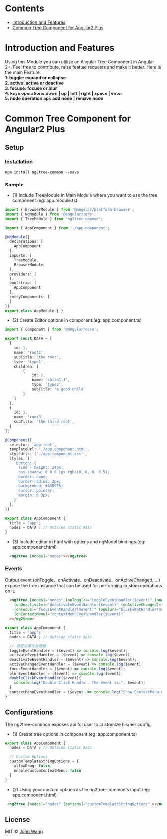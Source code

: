 # Contents
- [Introduction and Features](#introduction-and-features)
- [Common Tree Component for Angular2 Plus](#common-tree-component-for-angular2-plus)

# Introduction and Features
Using this Module you can utilize an Angular Tree Component in Angular 2+.
Feel free to contribute, raise feature requests and make it better. Here is the main Feature:  
**1. toggle: expand or collapse**  
**2. active: active or deactive**  
**3. focuse: focuse or blur**  
**4. keys operations:down | up |  left | right | space | enter**  
**5. node operation api: add node | remove node**  

# Common Tree Component for Angular2 Plus

## Setup

### Installation

```
npm install ng2tree-common --save

 ```

### Sample
- (1) Include TreeModule in Main Module where you want to use the tree component.(eg: app.module.ts): 
```typescript
import { BrowserModule } from '@angular/platform-browser';
import { NgModule } from '@angular/core';
import { TreeModule } from 'ng2tree-common';

import { AppComponent } from './app.component';

@NgModule({
  declarations: [
    AppComponent
  ],
  imports: [
    TreeModule,
    BrowserModule
  ],
  providers: [
  ],
  bootstrap: [
    AppComponent
  ],
  entryComponents: [
  ]
})
export class AppModule { }
```

- (2) Create Editor options in component.(eg: app.component.ts)
```typescript
import { Component } from '@angular/core';

export const DATA = [
  {
    id: 1,
    name: 'root1',
    subTitle: 'the root',
    type: 'type1',
    children: [
        {
            id: 2,
            name: 'child1.1',
            type: 'type2',
            subTitle: 'a good child'
        }
    ]
  },
  {
    id: 3,
    name: 'root3',
    subTitle: 'the third root',
  }
];

@Component({
  selector: 'app-root',
  templateUrl: './app.component.html',
  styleUrls: ['./app.component.css'],
  styles: [
    `button: {
      line - height: 24px;
      box-shadow: 0 0 0 1px rgba(0, 0, 0, 0.5);
      border: none;
      border-radius: 2px;
      background: #A3D9F5;
      cursor: pointer;
      margin: 0 3px;
    }`
  ],
})

export class AppComponent {
  title = 'app';
  nodes = DATA ; // Outside static Data
}

```
- (3) Include editor in html with options and ngModel bindings.(eg: app.component.html)
```html
  <ng2tree [nodes]="nodes"></ng2tree>
```

### Events
Output event (onToggle、onActivate、onDeactivate、onActiveChanged, ...) expose the tree instance that can be used for performing custom operations on it. 
```html
  <ng2tree [nodes]="nodes" (onToggle)="toggleEventHandler($event)" (onActivate)="activateEventHandler($event)"
    (onDeactivate)="deactivateEventHandler($event)" (onActiveChanged)="activeChangedEventHandler($event)"
    (onFocus)="focusEventHandler($event)" (onBlur)="blurEventHandler($event)" (onDoubleClick)="doubleClickEventHandler($event)"
    (onContextMenu)="contextMenuEventHandler($event)"
  ></ng2tree>
```

```typescript
export class AppComponent {
  title = 'app';
  nodes = DATA ; // Outside static Data

  // 自定义事件处理器
  toggleEventHandler = ($event) => console.log($event);
  activateEventHandler = ($event) => console.log($event);
  deactivateEventHandler = ($event) => console.log($event);
  activeChangedEventHandler = ($event) => console.log($event);
  focusEventHandler = ($event) => console.log($event);
  blurEventHandler = ($event) => console.log($event);
  doubleClickEventHandler($event){
    console.log("Double Click Handler. The event is:", $event);
  }
  contextMenuEventHandler = ($event) => console.log("Show ContextMenu:with or without custom contex menu", $event);
}
```

## Configurations
The ng2tree-common exposes api for user to customize his/her config.
- (1) Create tree options in component.(eg: app.component.ts)
```typescript
export class AppComponent {
  nodes = DATA ; // Outside static Data
  
  // Custom Options
  customTemplateStringOptions = {
    allowDrag: false,
    enableCustomContextMenu: false
  }
}

```
- (2) Using your custom options as the ng2tree-common's input.(eg: app.component.html)
```html
 <ng2tree [nodes]="nodes" [options]="customTemplateStringOptions" ></ng2tree>
```

## License

MIT © [John Wang](https://github.com/courage007)
